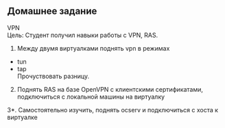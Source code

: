 ## Домашнее задание  
VPN  
Цель: Студент получил навыки работы с VPN, RAS.  
1. Между двумя виртуалками поднять vpn в режимах  
- tun  
- tap  
Прочуствовать разницу.  
  
2. Поднять RAS на базе OpenVPN с клиентскими сертификатами, подключиться с локальной машины на виртуалку  
  
3*. Самостоятельно изучить, поднять ocserv и подключиться с хоста к виртуалке  

